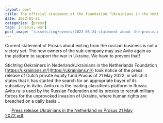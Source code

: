 ```yaml
---
layout: post
title: The official statement of the foundation “Ukrainians in the Netherlands” about the sub-company of the Dutch company Prosus and it’s actions in russia.
date: 2022-05-21
categories: [press]
tags: [russia, war]
post_image: "/assets/img/events/2022-05-24-statement-about-the-prosus.webp"
---
```


Current statement of Prosus about exiting from the russian business is not a victory yet. The new owners of the sub-company may use Avito again as the platform to support the war in Ukraine.
We have to prevent that!


Stichting Oekraïners in Nederland/Ukrainians in the Netherlands Foundation [https://ukrainians.nl/](https://ukrainians.nl/)
took notice of the press release of Dutch private equity fund Prosus of 21 May 2022, in which it
states that it has started the search for an appropriate buyer of its subsidiary in Avito. Avito.ru is the
leading classifieds platform in Russia. Avito.ru is used by the Russian Federation and its proxies to
recruit military forces for the unprovoked invasion of Ukraine, where human rights are breached on a
daily basis...

<a href="{{ site.url }}{{ site.baseurl }}/assets/pdf/Press%20release%20Ukrainians%20in%20the%20Netherland%20vs%20Prosus%2021%20May%202022.pdf" style="
border-radius: var(--border-radius);
border: 1px solid var(--text-color);
color: var(--text-color);
padding: 1.5em;
">
<i class="far fa-file-pdf" style="font-size: 2em;"></i> Press release Ukrainians in the Netherland vs Prosus 21 May 2022.pdf
</a>
